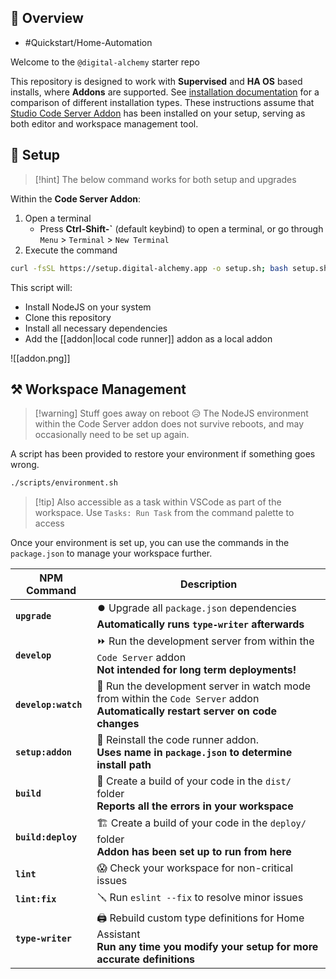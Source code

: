 ## 📘 Overview 

- #Quickstart/Home-Automation

Welcome to the `@digital-alchemy` starter repo

This repository is designed to work with **Supervised** and **HA OS** based installs, where **Addons** are supported. See [installation documentation](https://www.home-assistant.io/installation/#advanced-installation-methods) for a comparison of different installation types. These instructions assume that [Studio Code Server Addon](https://github.com/hassio-addons/addon-vscode) has been installed on your setup, serving as both editor and workspace management tool.

## 🚀 Setup

> [!hint] The below command works for both setup and upgrades

Within the **Code Server Addon**:

1. Open a terminal
   - Press **Ctrl-Shift-\`** (default keybind) to open a terminal, or go through `Menu` > `Terminal` > `New Terminal`
2. Execute the command
```bash
curl -fsSL https://setup.digital-alchemy.app -o setup.sh; bash setup.sh
```
This script will:
- Install NodeJS on your system
- Clone this repository
- Install all necessary dependencies
- Add the [[addon|local code runner]] addon as a local addon

![[addon.png]]

## ⚒️ Workspace Management

> [!warning] Stuff goes away on reboot 😥
> The NodeJS environment within the Code Server addon does not survive reboots, and may occasionally need to be set up again. 
> 

A script has been provided to restore your environment if something goes wrong.
```bash
./scripts/environment.sh
```
> [!tip] Also accessible as a task within VSCode as part of the workspace. 
> Use `Tasks: Run Task` from the command palette to access

Once your environment is set up, you can use the commands in the `package.json` to manage your workspace further.

| NPM Command         | Description                                                                                                                         |
| ------------------- | ----------------------------------------------------------------------------------------------------------------------------------- |
| **`upgrade`**       | ⏺️ Upgrade all `package.json` dependencies<br>**Automatically runs `type-writer` afterwards**                                       |
| **`develop`**       | ⏩ Run the development server from within the `Code Server` addon<br>**Not intended for long term deployments!**                     |
| **`develop:watch`** | 👀 Run the development server in watch mode from within the `Code Server` addon<br>**Automatically restart server on code changes** |
| **`setup:addon`**   | 🔁 Reinstall the code runner addon. <br>**Uses name in `package.json` to determine install path**                                   |
| **`build`**         | 🔨 Create a build of your code in the `dist/` folder<br>**Reports all the errors in your workspace**                                |
| **`build:deploy`**  | 🏗️ Create a build of your code in the `deploy/` folder<br>**Addon has been set up to run from here**                               |
| **`lint`**          | 😱 Check your workspace for non-critical issues                                                                                     |
| **`lint:fix`**      | 🪛 Run `eslint --fix` to resolve minor issues                                                                                       |
| **`type-writer`**   | 🖨️ Rebuild custom type definitions for Home Assistant<br>**Run any time you modify your setup for more accurate definitions**      |

